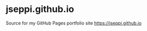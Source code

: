jseppi.github.io
=================

Source for my GitHub Pages portfolio site https://jseppi.github.io

